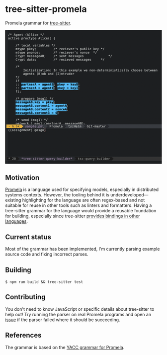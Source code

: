 # tree-sitter-promela
Promela grammar for
[tree-sitter](https://github.com/tree-sitter/tree-sitter).

![Example querying](./example.png)

## Motivation
[Promela](https://en.wikipedia.org/wiki/Promela) is a language used
for specifying models, especially in distributed systems contexts.
However, the tooling behind it is underdeveloped—existing highlighting
for the language are often regex-based and not suitable for reuse in
other tools such as linters and formatters.  Having a tree-sitter
grammar for the language would provide a reusable foundation for
building, especially since tree-sitter [provides bindings
in other languages](https://tree-sitter.github.io/tree-sitter/#language-bindings).

## Current status
Most of the grammar has been implemented, I'm currently parsing
example source code and fixing incorrect parses.

## Building
```ShellSession
$ npm run build && tree-sitter test
```

## Contributing
You don't need to know JavaScript or specific details about
tree-sitter to help out!  Try running the parser on real Promela
programs and open an
[issue](https://github.com/siraben/tree-sitter-promela/issues) if the
parser failed where it should be succeeding.


## References
The grammar is based on the [YACC grammar for Promela](https://github.com/nimble-code/Spin/blob/9ecb1af6d174532f3a77acae3a1d424fe7345a3e/Src/spin.y).
